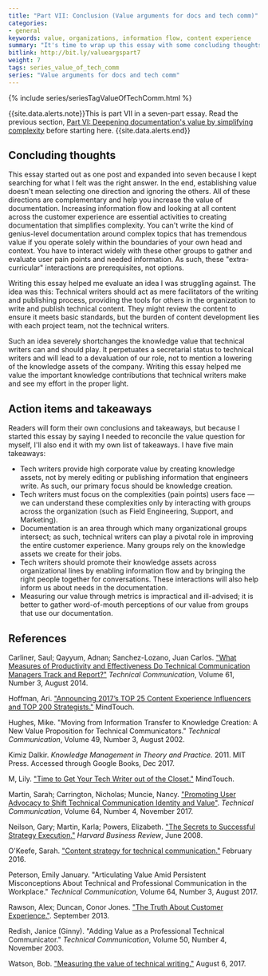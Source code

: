```yaml
---
title: "Part VII: Conclusion (Value arguments for docs and tech comm)"
categories:
- general
keywords: value, organizations, information flow, content experience
summary: "It's time to wrap up this essay with some concluding thoughts and takeaways. I also list the references here for more reading."
bitlink: http://bit.ly/valueargspart7
weight: 7
tags: series_value_of_tech_comm
series: "Value arguments for docs and tech comm"
---
```


{% include series/seriesTagValueOfTechComm.html %}

{{site.data.alerts.note}}This is part VII in a seven-part essay. Read the previous section, <a href="/2017/12/28/value-of-tech-comm-in-company-part6">Part VI: Deepening documentation's value by simplifying complexity</a> before starting here. {{site.data.alerts.end}}

## Concluding thoughts

This essay started out as one post and expanded into seven because I kept searching for what I felt was the right answer. In the end, establishing value doesn't mean selecting one direction and ignoring the others. All of these directions are complementary and help you increase the value of documentation. Increasing information flow and looking at all content across the customer experience are essential activities to creating documentation that simplifies complexity. You can't write the kind of genius-level documentation around complex topics that has tremendous value if you operate solely within the boundaries of your own head and context. You have to interact widely with these other groups to gather and evaluate user pain points and needed information. As such, these "extra-curricular" interactions are prerequisites, not options.

Writing this essay helped me evaluate an idea I was struggling against. The idea was this: Technical writers should act as mere facilitators of the writing and publishing process, providing the tools for others in the organization to write and publish technical content. They might review the content to ensure it meets basic standards, but the burden of content development lies with each project team, not the technical writers.

Such an idea severely shortchanges the knowledge value that technical writers can and should play. It perpetuates a secretarial status to technical writers and will lead to a devaluation of our role, not to mention a lowering of the knowledge assets of the company. Writing this essay helped me value the important knowledge contributions that technical writers make and see my effort in the proper light.

## Action items and takeaways

Readers will form their own conclusions and takeaways, but because I started this essay by saying I needed to reconcile the value question for myself, I'll also end it with my own list of takeaways. I have five main takeaways:

* Tech writers provide high corporate value by creating knowledge assets, not by merely editing or publishing information that engineers write. As such, our primary focus should be knowledge creation.
* Tech writers must focus on the complexities (pain points) users face &mdash; we can understand these complexities only by interacting with groups across the organization (such as Field Engineering, Support, and Marketing).
* Documentation is an area through which many organizational groups intersect; as such, technical writers can play a pivotal role in improving the entire customer experience. Many groups rely on the knowledge assets we create for their jobs.
* Tech writers should promote their knowledge assets across organizational lines by enabling information flow and by bringing the right people together for conversations. These interactions will also help inform us about needs in the documentation.
* Measuring our value through metrics is impractical and ill-advised; it is better to gather word-of-mouth perceptions of our value from groups that use our documentation.

## References

Carliner, Saul; Qayyum, Adnan; Sanchez-Lozano, Juan Carlos. ["What Measures of Productivity and Effectiveness Do Technical Communication Managers Track and Report?"](https://www.stc.org/techcomm/2014/09/11/what-measures-of-productivity-and-effectiveness-do-technical-communication-managers-track-and-report/) *Technical Communication*, Volume 61, Number 3, August 2014.

Hoffman, Ari. ["Announcing 2017’s TOP 25 Content Experience Influencers and TOP 200 Strategists."](https://mindtouch.com/resources/announcing-2017s-top25-content-experience-influencers-top200-strategists) MindTouch.

Hughes, Mike. "Moving from Information Transfer to Knowledge Creation: A New Value Proposition for Technical Communicators." *Technical Communication*, Volume 49, Number 3, August 2002.

Kimiz Dalkir. *Knowledge Management in Theory and Practice.* 2011. MIT Press. Accessed through Google Books, Dec 2017.

M, Lily. ["Time to Get Your Tech Writer out of the Closet."](https://mindtouch.com/resources/time-to-get-your-tech-writer-out-of-the-closet) MindTouch.

Martin, Sarah; Carrington, Nicholas; Muncie, Nancy. ["Promoting User Advocacy to Shift Technical Communication Identity and Value"](https://www.stc.org/techcomm/2017/11/01/promoting-user-advocacy-to-shift-technical-communication-identity-and-value/). *Technical Communication*, Volume 64, Number 4, November 2017.

Neilson, Gary; Martin, Karla; Powers, Elizabeth. ["The Secrets to Successful Strategy Execution."](https://hbr.org/2008/06/the-secrets-to-successful-strategy-execution) *Harvard Business Review*, June 2008.

O'Keefe, Sarah. ["Content strategy for technical communication."](https://www.scriptorium.com/2016/02/content-strategy-for-technical-communication/) February 2016.

Peterson, Emily January. "Articulating Value Amid Persistent Misconceptions About Technical and Professional Communication in the Workplace." *Technical Communication*, Volume 64, Number 3, August 2017.

Rawson, Alex; Duncan, Conor Jones. ["The Truth About Customer Experience."](https://hbr.org/2013/09/the-truth-about-customer-experience). September 2013.

Redish, Janice (Ginny). "Adding Value as a Professional Technical Communicator." *Technical Communication*, Volume 50, Number 4, November 2003.

Watson, Bob. ["Measuring the value of technical writing."](http://docsbydesign.com/2017/08/06/measuring-the-value-of-technical-writing/) August 6, 2017.
